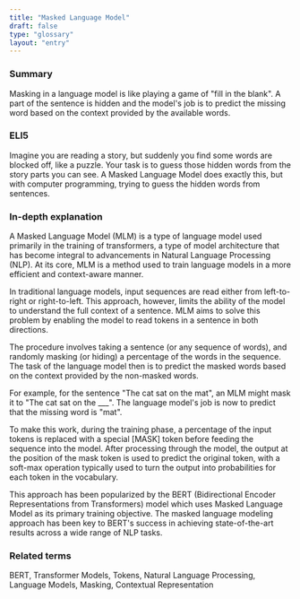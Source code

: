 ```yaml
---
title: "Masked Language Model"
draft: false
type: "glossary"
layout: "entry"
---
```


### Summary
Masking in a language model is like playing a game of "fill in the blank". A part of the sentence is hidden and the model's job is to predict the missing word based on the context provided by the available words.

### ELI5
Imagine you are reading a story, but suddenly you find some words are blocked off, like a puzzle. Your task is to guess those hidden words from the story parts you can see. A Masked Language Model does exactly this, but with computer programming, trying to guess the hidden words from sentences.

### In-depth explanation
A Masked Language Model (MLM) is a type of language model used primarily in the training of transformers, a type of model architecture that has become integral to advancements in Natural Language Processing (NLP). At its core, MLM is a method used to train language models in a more efficient and context-aware manner. 

In traditional language models, input sequences are read either from left-to-right or right-to-left. This approach, however, limits the ability of the model to understand the full context of a sentence. MLM aims to solve this problem by enabling the model to read tokens in a sentence in both directions.

The procedure involves taking a sentence (or any sequence of words), and randomly masking (or hiding) a percentage of the words in the sequence. The task of the language model then is to predict the masked words based on the context provided by the non-masked words.

For example, for the sentence "The cat sat on the mat", an MLM might mask it to "The cat sat on the ___". The language model's job is now to predict that the missing word is "mat".

To make this work, during the training phase, a percentage of the input tokens is replaced with a special [MASK] token before feeding the sequence into the model. After processing through the model, the output at the position of the mask token is used to predict the original token, with a soft-max operation typically used to turn the output into probabilities for each token in the vocabulary.

This approach has been popularized by the BERT (Bidirectional Encoder Representations from Transformers) model which uses Masked Language Model as its primary training objective. The masked language modeling approach has been key to BERT's success in achieving state-of-the-art results across a wide range of NLP tasks.

### Related terms
BERT, Transformer Models, Tokens, Natural Language Processing, Language Models, Masking, Contextual Representation

